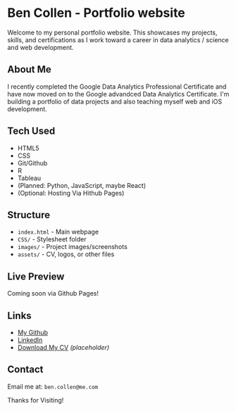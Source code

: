 # Ben Collen - Portfolio website

Welcome to my personal portfolio website.  This showcases my projects, skills, and certifications as I work toward a career in data analytics / science and web development.

## About Me

I recently completed the Google Data Analytics Professional Certificate and have now moved on to the Google advandced Data Analytics Certificate.  I'm building a portfolio of data projects and also teaching myself web and iOS development.

## Tech Used

- HTML5
- CSS
- Git/Github
- R
- Tableau
- (Planned: Python, JavaScript, maybe React)
- (Optional: Hosting Via Hithub Pages)

## Structure

- `index.html` - Main webpage
- `CSS/` - Stylesheet folder
- `images/` - Project images/screenshots
- `assets/` - CV, logos, or other files

## Live Preview

Coming soon via Github Pages!

## Links
- [My Github](https://github.com/irons28)
- [LinkedIn](https://www.linkedin.com/in/YOUR-LINK-HERE/)
- [Download My CV](assets/BenCollen_cv.pdf) *(placeholder)*

## Contact

Email me at: `ben.collen@me.com`

Thanks for Visiting!